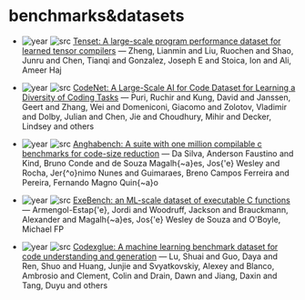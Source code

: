 # benchmarks&datasets

- ![year](https://img.shields.io/badge/year-2021-blue) ![src](https://img.shields.io/badge/src-Round%201-orange) [Tenset: A large-scale program performance dataset for learned tensor compilers](https://openreview.net/forum?id=aIfp8kLuvc9) — Zheng, Lianmin and Liu, Ruochen and Shao, Junru and Chen, Tianqi and Gonzalez, Joseph E and Stoica, Ion and Ali, Ameer Haj

- ![year](https://img.shields.io/badge/year-2021-blue) ![src](https://img.shields.io/badge/src-ACNIPS-orange) [CodeNet: A Large-Scale AI for Code Dataset for Learning a Diversity of Coding Tasks](https://research.ibm.com/publications/project-codenet-a-large-scale-ai-for-code-dataset-for-learning-a-diversity-of-coding-tasks) — Puri, Ruchir and Kung, David and Janssen, Geert and Zhang, Wei and Domeniconi, Giacomo and Zolotov, Vladimir and Dolby, Julian and Chen, Jie and Choudhury, Mihir and Decker, Lindsey and others

- ![year](https://img.shields.io/badge/year-2021-blue) ![src](https://img.shields.io/badge/src-CGO-orange) [Anghabench: A suite with one million compilable c benchmarks for code-size reduction](https://ieeexplore.ieee.org/abstract/document/9370322) — Da Silva, Anderson Faustino and Kind, Bruno Conde and de Souza Magalh{\~a}es, Jos{\'e} Wesley and Rocha, Jer{\^o}nimo Nunes and Guimaraes, Breno Campos Ferreira and Pereira, Fernando Magno Quin{\~a}o

- ![year](https://img.shields.io/badge/year-2022-blue) ![src](https://img.shields.io/badge/src-PASISMP-orange) [ExeBench: an ML-scale dataset of executable C functions](https://dl.acm.org/doi/abs/10.1145/3520312.3534867) — Armengol-Estap{\'e}, Jordi and Woodruff, Jackson and Brauckmann, Alexander and Magalh{\~a}es, Jos{\'e} Wesley de Souza and O'Boyle, Michael FP

- ![year](https://img.shields.io/badge/year-2021-blue) ![src](https://img.shields.io/badge/src-arxiv-orange) [Codexglue: A machine learning benchmark dataset for code understanding and generation](https://arxiv.org/abs/2102.04664) — Lu, Shuai and Guo, Daya and Ren, Shuo and Huang, Junjie and Svyatkovskiy, Alexey and Blanco, Ambrosio and Clement, Colin and Drain, Dawn and Jiang, Daxin and Tang, Duyu and others

